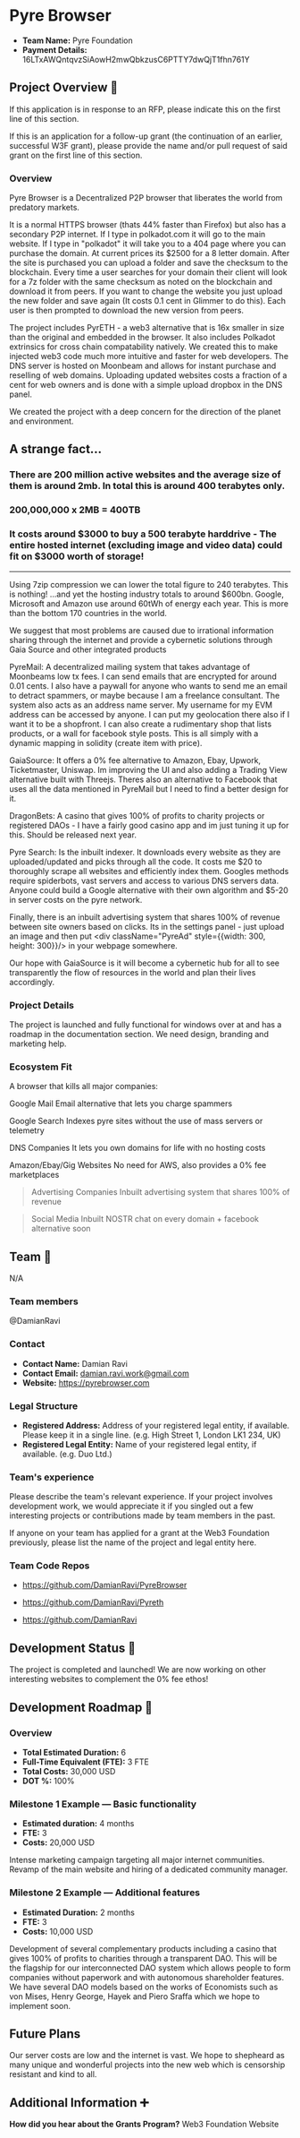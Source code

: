 # Pyre Browser

- **Team Name:** Pyre Foundation
- **Payment Details:** 16LTxAWQntqvzSiAowH2mwQbkzusC6PTTY7dwQjT1fhn761Y

## Project Overview :page_facing_up:

If this application is in response to an RFP, please indicate this on the first line of this section.

If this is an application for a follow-up grant (the continuation of an earlier, successful W3F grant), please provide the name and/or pull request of said grant on the first line of this section.

### Overview

Pyre Browser is a Decentralized P2P browser that liberates the world from predatory markets.

It is a normal HTTPS browser (thats 44% faster than Firefox) but also has a secondary P2P internet. If I type in polkadot.com it will go to the main website. If I type in "polkadot" it will take you to a 404 page where you can purchase the domain. At current prices its $2500 for a 8 letter domain. After the site is purchased you can upload a folder and save the checksum to the blockchain. Every time a user searches for your domain their client will look for a 7z folder with the same checksum as noted on the blockchain and download it from peers. If you want to change the website you just upload the new folder and save again (It costs 0.1 cent in Glimmer to do this). Each user is then prompted to download the new version from peers.

The project includes PyrETH - a web3 alternative that is 16x smaller in size than the original and embedded in the browser. It also includes Polkadot extrinsics for cross chain compatability natively. We created this to make injected web3 code much more intuitive and faster for web developers. The DNS server is hosted on Moonbeam and allows for instant purchase and reselling of web domains. Uploading updated websites costs a fraction of a cent for web owners and is done with a simple upload dropbox in the DNS panel.

We created the project with a deep concern for the direction of the planet and environment. 

A strange fact...
---
### There are 200 million active websites and the average size of them is around 2mb. In total this is around 400 terabytes only.
### 200,000,000 x 2MB = 400TB
### It costs around $3000 to buy a 500 terabyte harddrive - The entire hosted internet (excluding image and video data) could fit on $3000 worth of storage!
---
Using 7zip compression we can lower the total figure to 240 terabytes. This is nothing! ...and yet the hosting industry totals to around $600bn. Google, Microsoft and Amazon use around 60tWh of energy each year. This is more than the bottom 170 countries in the world.

We suggest that most problems are caused due to irrational information sharing through the internet and provide a cybernetic solutions through Gaia Source and other integrated products

PyreMail:
A decentralized mailing system that takes advantage of Moonbeams low tx fees. I can send emails that are encrypted for around 0.01 cents. I also have a paywall for anyone who wants to send me an email to detract spammers, or maybe because I am a freelance consultant. The system also acts as an address name server. My username for my EVM address can be accessed by anyone. I can put my geolocation there also if I want it to be a shopfront. I can also create a rudimentary shop that lists products, or a wall for facebook style posts. This is all simply with a dynamic mapping in solidity (create item with price).

GaiaSource:
It offers a 0% fee alternative to Amazon, Ebay, Upwork, Ticketmaster, Uniswap. Im improving the UI and also adding a Trading View alternative built with Threejs. Theres also an alternative to Facebook that uses all the data mentioned in PyreMail but I need to find a better design for it.

DragonBets:
A casino that gives 100% of profits to charity projects or registered DAOs - I have a fairly good casino app and im just tuning it up for this. Should be released next year.

Pyre Search:
Is the inbuilt indexer. It downloads every website as they are uploaded/updated and picks through all the code. It costs me $20 to thoroughly scrape all websites and efficiently index them. Googles methods require spiderbots, vast servers and access to various DNS servers data. Anyone could build a Google alternative with their own algorithm and $5-20 in server costs on the pyre network.

Finally, there is an inbuilt advertising system that shares 100% of revenue between site owners based on clicks. Its in the settings panel - just upload an image and then put <div className="PyreAd" style={{width: 300, height: 300}}/> in your webpage somewhere.

Our hope with GaiaSource is it will become a cybernetic hub for all to see transparently the flow of resources in the world and plan their lives accordingly.

### Project Details

The project is launched and fully functional for windows over at [](https://pyrebrowser.com) and has a roadmap in the documentation section. We need design, branding and marketing help.

### Ecosystem Fit

A browser that kills all major companies:

Google Mail
Email alternative that lets you charge spammers

Google Search
Indexes pyre sites without the use of mass servers or telemetry

DNS Companies
It lets you own domains for life with no hosting costs

Amazon/Ebay/Gig Websites
No need for AWS, also provides a 0% fee marketplaces

>Advertising Companies
Inbuilt advertising system that shares 100% of revenue

>Social Media
Inbuilt NOSTR chat on every domain + facebook alternative soon

## Team :busts_in_silhouette:

N/A

### Team members

@DamianRavi

### Contact

- **Contact Name:** Damian Ravi
- **Contact Email:** damian.ravi.work@gmail.com
- **Website:** https://pyrebrowser.com

### Legal Structure

- **Registered Address:** Address of your registered legal entity, if available. Please keep it in a single line. (e.g. High Street 1, London LK1 234, UK)
- **Registered Legal Entity:** Name of your registered legal entity, if available. (e.g. Duo Ltd.)

### Team's experience

Please describe the team's relevant experience. If your project involves development work, we would appreciate it if you singled out a few interesting projects or contributions made by team members in the past.

If anyone on your team has applied for a grant at the Web3 Foundation previously, please list the name of the project and legal entity here.

### Team Code Repos

- https://github.com/DamianRavi/PyreBrowser
- https://github.com/DamianRavi/Pyreth

- https://github.com/DamianRavi

## Development Status :open_book:

The project is completed and launched! We are now working on other interesting websites to complement the 0% fee ethos!

## Development Roadmap :nut_and_bolt:

### Overview

- **Total Estimated Duration:** 6
- **Full-Time Equivalent (FTE):**  3 FTE
- **Total Costs:** 30,000 USD
- **DOT %:** 100%

### Milestone 1 Example — Basic functionality

- **Estimated duration:** 4 months
- **FTE:**  3
- **Costs:** 20,000 USD
  
Intense marketing campaign targeting all major internet communities. Revamp of the main website and hiring of a dedicated community manager.

### Milestone 2 Example — Additional features

- **Estimated Duration:** 2 months
- **FTE:**  3
- **Costs:** 10,000 USD

Development of several complementary products including a casino that gives 100% of profits to charities through a transparent DAO. This will be the flagship for our interconnected DAO system which allows people to form companies without paperwork and with autonomous shareholder features. We have several DAO models based on the works of Economists such as von Mises, Henry George, Hayek and Piero Sraffa which we hope to implement soon.


## Future Plans

Our server costs are low and the internet is vast. We hope to shepheard as many unique and wonderful projects into the new web which is censorship resistant and kind to all. 

## Additional Information :heavy_plus_sign:

**How did you hear about the Grants Program?** Web3 Foundation Website
